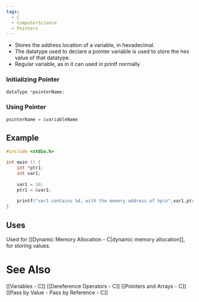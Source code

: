 ```yaml
---
tags:
  - C
  - ComputerScience
  - Pointers
---
```

- Stores the address location of a variable, in hexadecimal.
- The datatype used to declare a pointer variable is used to store the hex value of that datatype.
- Regular variable, as in it can used in printf normally

### Initializing Pointer
```c showlinenumbers
dataType *pointerName;
```

### Using Pointer
```c showlinenumbers
pointerName = &variableName
```
## Example
```c showlinenumbers 
#include <stdio.h>

int main () {
	int *ptr1;
	int var1;
	
	var1 = 10;
	ptr1 = &var1;
	
	printf("var1 contains %d, with the memory address of %p\n",var1,ptr1);
}
```

## Uses
Used for [[Dynamic Memory Allocation - C|dynamic memory allocation]], for storing values.

# See Also
[[Variables - C]]
[[Dereference Operators - C]]
[[Pointers and Arrays - C]]
[[Pass by Value - Pass by Reference - C]]
